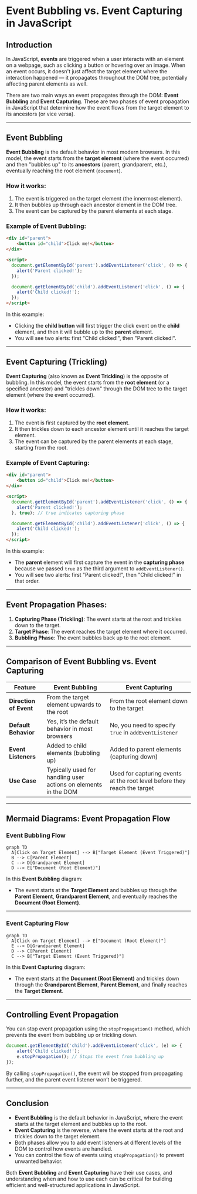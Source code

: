 # **Event Bubbling vs. Event Capturing in JavaScript**

## **Introduction**

In JavaScript, **events** are triggered when a user interacts with an element on a webpage, such as clicking a button or hovering over an image. When an event occurs, it doesn't just affect the target element where the interaction happened — it propagates throughout the DOM tree, potentially affecting parent elements as well.

There are two main ways an event propagates through the DOM: **Event Bubbling** and **Event Capturing**. These are two phases of event propagation in JavaScript that determine how the event flows from the target element to its ancestors (or vice versa).

---

## **Event Bubbling**

**Event Bubbling** is the default behavior in most modern browsers. In this model, the event starts from the **target element** (where the event occurred) and then "bubbles up" to its **ancestors** (parent, grandparent, etc.), eventually reaching the root element (`document`).

### **How it works:**

1. The event is triggered on the target element (the innermost element).
2. It then bubbles up through each ancestor element in the DOM tree.
3. The event can be captured by the parent elements at each stage.

### **Example of Event Bubbling:**

```html
<div id="parent">
    <button id="child">Click me!</button>
</div>

<script>
  document.getElementById('parent').addEventListener('click', () => {
    alert('Parent clicked!');
  });

  document.getElementById('child').addEventListener('click', () => {
    alert('Child clicked!');
  });
</script>
```

In this example:

* Clicking the **child button** will first trigger the click event on the **child** element, and then it will bubble up to the **parent** element.
* You will see two alerts: first "Child clicked!", then "Parent clicked!".

---

## **Event Capturing (Trickling)**

**Event Capturing** (also known as **Event Trickling**) is the opposite of bubbling. In this model, the event starts from the **root element** (or a specified ancestor) and "trickles down" through the DOM tree to the target element (where the event occurred).

### **How it works:**

1. The event is first captured by the **root element**.
2. It then trickles down to each ancestor element until it reaches the target element.
3. The event can be captured by the parent elements at each stage, starting from the root.

### **Example of Event Capturing:**

```html
<div id="parent">
    <button id="child">Click me!</button>
</div>

<script>
  document.getElementById('parent').addEventListener('click', () => {
    alert('Parent clicked!');
  }, true); // true indicates capturing phase

  document.getElementById('child').addEventListener('click', () => {
    alert('Child clicked!');
  });
</script>
```

In this example:

* The **parent** element will first capture the event in the **capturing phase** because we passed `true` as the third argument to `addEventListener()`.
* You will see two alerts: first "Parent clicked!", then "Child clicked!" in that order.

---

## **Event Propagation Phases:**

1. **Capturing Phase (Trickling)**: The event starts at the root and trickles down to the target.
2. **Target Phase**: The event reaches the target element where it occurred.
3. **Bubbling Phase**: The event bubbles back up to the root element.

---

## **Comparison of Event Bubbling vs. Event Capturing**

| Feature                | Event Bubbling                                                  | Event Capturing                                                          |
| ---------------------- | --------------------------------------------------------------- | ------------------------------------------------------------------------ |
| **Direction of Event** | From the target element upwards to the root                     | From the root element down to the target                                 |
| **Default Behavior**   | Yes, it’s the default behavior in most browsers                 | No, you need to specify `true` in `addEventListener`                     |
| **Event Listeners**    | Added to child elements (bubbling up)                           | Added to parent elements (capturing down)                                |
| **Use Case**           | Typically used for handling user actions on elements in the DOM | Used for capturing events at the root level before they reach the target |

---

## **Mermaid Diagrams: Event Propagation Flow**

### **Event Bubbling Flow**

```mermaid
graph TD
  A[Click on Target Element] --> B["Target Element (Event Triggered)"]
  B --> C[Parent Element]
  C --> D[Grandparent Element]
  D --> E["Document (Root Element)"]
```

In this **Event Bubbling** diagram:

* The event starts at the **Target Element** and bubbles up through the **Parent Element**, **Grandparent Element**, and eventually reaches the **Document (Root Element)**.

---

### **Event Capturing Flow**

```mermaid
graph TD
  A[Click on Target Element] --> E["Document (Root Element)"]
  E --> D[Grandparent Element]
  D --> C[Parent Element]
  C --> B["Target Element (Event Triggered)"]
```

In this **Event Capturing** diagram:

* The event starts at the **Document (Root Element)** and trickles down through the **Grandparent Element**, **Parent Element**, and finally reaches the **Target Element**.

---

## **Controlling Event Propagation**

You can stop event propagation using the `stopPropagation()` method, which prevents the event from bubbling up or trickling down.

```javascript
document.getElementById('child').addEventListener('click', (e) => {
    alert('Child clicked!');
    e.stopPropagation(); // Stops the event from bubbling up
});
```

By calling `stopPropagation()`, the event will be stopped from propagating further, and the parent event listener won’t be triggered.

---

## **Conclusion**

* **Event Bubbling** is the default behavior in JavaScript, where the event starts at the target element and bubbles up to the root.
* **Event Capturing** is the reverse, where the event starts at the root and trickles down to the target element.
* Both phases allow you to add event listeners at different levels of the DOM to control how events are handled.
* You can control the flow of events using `stopPropagation()` to prevent unwanted behavior.

Both **Event Bubbling** and **Event Capturing** have their use cases, and understanding when and how to use each can be critical for building efficient and well-structured applications in JavaScript.
